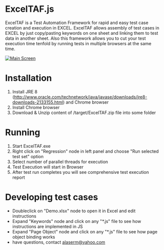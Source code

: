# ExcelTAF.js
ExcelTAF is a  Test Automation Framework for rapid and easy test case creation and execution in EXCEL.
ExcelTAF allows assembly of test cases in EXCEL by just copy/pasting keywords on one sheet and linking them to test data in another sheet.
Also this framework allows you to cut your test execution time tenfold by running tests in multiple browsers at the same time.

[![Main Screen](http://23.236.144.243/VisualTAFScreenshots/overallcomponents.png)](http://23.236.144.243/VisualTAFScreenshots/overallcomponents.png)


# Installation
1. Install JRE 8 (http://www.oracle.com/technetwork/java/javase/downloads/jre8-downloads-2133155.html) and Chrome browser
2. Install Chrome browser
3. Download & Unzip content of /target/ExcelTAF.zip file into some folder

# Running
1. Start ExcelTAF.exe
5. Right click on "Regression" node in left panel and choose "Run selected test set" option
6. Select number of parallel threads for execution
7. Test Execution will start in Browser
8. After test run completes you will see comprehensive test execution report

# Developing test cases
- Doubleclick on "Demo.xlsx" node to open it in Excel and edit instructions
- Expand "Keywords" node and click on any "*.js" file to see how instructions are implemented in JS
- Expand "Page Object" node and click on any "*.js" file to see how page object binding works
- have questions, contact alaserm@yahoo.com


